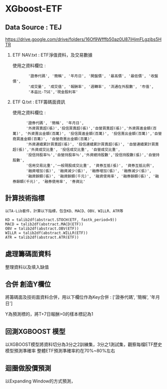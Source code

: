 # XGboost-ETF

## Data Source : TEJ
https://drive.google.com/drive/folders/16Of9Wfffb50az0U87iHjmFLgzjbs5HTR

1. ETF NAV.txt : ETF淨值資料，及交易數據

   使用之資料欄位 : 

              '證券代碼', '簡稱', '年月日', '開盤價', '最高價', '最低價', '收盤價', 
              '成交量', '成交值', '報酬率', '週轉率', '流通在外股數', '市值',
              '本益比-TSE','現金股利率'

2. ETF Q.txt   : ETF籌碼面資訊

   使用之資料欄位 : 

             '證券代碼', '簡稱', '年月日',
             '外資買賣超(張)','投信買賣超(張)','自營買賣超(張)','外資買進金額(百萬)', '外資賣出金額(百萬)', '投信買進金額(百萬)', '投信賣出金額(百萬)','自營商買進金額(百萬)', '自營商賣出金額(百萬)', 
             '外資連續累計買賣超(張)', '投信連續累計買賣超(張)', '自營連續累計買賣超(張)','外資成交比重', '投信成交比重', '自營成交比重',
             '投信持股率％','自營持股率％','外資總持股數','投信持股數(張)','自營持股數',
             '信用交易比重','一般現股成交比重', '資券互抵(張)', '資券互抵比例',  
             '融資增加(張)', '融資減少(張)', '融券增加(張)', '融券減少(張)',
             '融資餘額(張)', '融資餘額(千元)', '融資使用率', '融券餘額(張)', '融券餘額(千元)', '融券使用率', '券資比'
             
             
## 計算技術指標

    以TA-Lib套件，計算以下指標，包含KD、MACD、OBV、WILLR、ATR等
    
    KD = talib2df(abstract.STOCH(ETF, fastk_period=9))
    MACD = talib2df(abstract.MACD(ETF))
    OBV = talib2df(abstract.OBV(ETF))
    WILLR = talib2df(abstract.WILLR(ETF))
    ATR = talib2df(abstract.ATR(ETF))

## 處理籌碼面資料

   整理資料以及填入缺值

## 合併 創造Y欄位

   將籌碼面及技術面資料合併，用以下欄位作為Key合併 : ['證券代碼', '簡稱', '年月日']
   
   Y為預測標的，將T+7日報酬>0的樣本標記為1

## 回測XGBOOST 模型

   以XGBOOST模型將資料切分為3分之2訓練集，3分之1測試集，觀察每檔ETF歷史模型預測準確率
   整體ETF預測準確率約在70%~80%左右

## 迴圈做股價預測

   以Expanding Window的方式預測，
             
